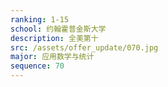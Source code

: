 ```yaml
---
ranking: 1-15
school: 约翰霍普金斯大学
description: 全美第十
src: /assets/offer_update/070.jpg
major: 应用数学与统计
sequence: 70
---
```

